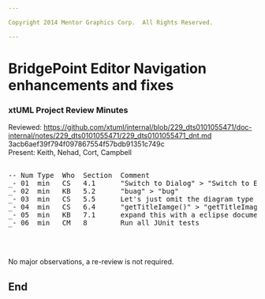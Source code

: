 ```yaml
---

Copyright 2014 Mentor Graphics Corp.  All Rights Reserved.

---
```


# BridgePoint Editor Navigation enhancements and fixes
### xtUML Project Review Minutes

Reviewed:  https://github.com/xtuml/internal/blob/229_dts0101055471/doc-internal/notes/229_dts0101055471/229_dts0101055471_dnt.md  3acb6aef39f794f097867554f57bdb91351c749c    
Present:  Keith, Nehad, Cort, Campbell

<pre>

-- Num Type  Who  Section  Comment
_- 01  min   CS   4.1      "Switch to Dialog" > "Switch to Editor"
_- 02  min   KB   5.2      "buag" > "bug"
_- 03  min   CS   5.5      Let's just omit the diagram type in the tab name.
_- 04  min   CS   6.4      "getTitleIamge()" > "getTitleImage()"
_- 05  min   KB   7.1      expand this with a eclipse document reference
_- 06  min   CM   8        Run all JUnit tests



</pre>
   
No major observations, a re-review is not required.
 
End
---
